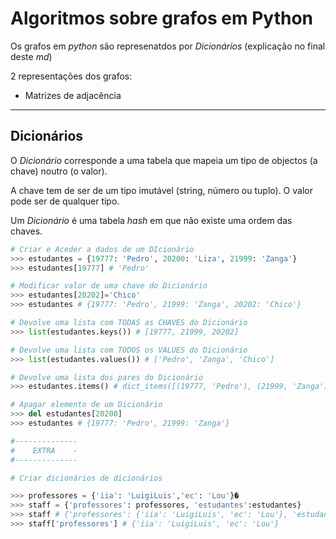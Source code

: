 # Algoritmos sobre grafos em Python

Os grafos em _python_ são represenatdos por _Dicionários_ (explicação no final deste _md_)

2 representações dos grafos:
- Matrizes de adjacência


------------------------------------------------------

## Dicionários

O _Dicionário_ corresponde a uma tabela que mapeia um
tipo de objectos (a chave) noutro (o valor). 

A chave tem de ser de um tipo imutável (string, número ou tuplo). O
valor pode ser de qualquer tipo.

Um _Dicionário_ é uma tabela _hash_ em que não existe uma ordem das chaves.

```python
# Criar e Aceder a dados de um DIcionário
>>> estudantes = {19777: 'Pedro', 20200: 'Liza', 21999: 'Zanga'}
>>> estudantes[19777] # 'Pedro'

# Modificar valor de uma chave do Dicionário
>>> estudantes[20202]='Chico'
>>> estudantes # {19777: 'Pedro', 21999: 'Zanga', 20202: 'Chico'}

# Devolve uma lista com TODAS as CHAVES do Dicionário
>>> list(estudantes.keys()) # [19777, 21999, 20202]

# Devolve uma lista com TODOS os VALUES do Dicionário
>>> list(estudantes.values()) # ['Pedro', 'Zanga', 'Chico']

# Devolve uma lista dos pares do Dicionário
>>> estudantes.items() # dict_items([(19777, 'Pedro'), (21999, 'Zanga'), (20202, 'Chico')])

# Apagar elemento de um Dicionário
>>> del estudantes[20200]
>>> estudantes # {19777: 'Pedro', 21999: 'Zanga'}

#--------------
#    EXTRA    -
#--------------

# Criar dicionários de dicionários

>>> professores = {'iia': 'LuigiLuis','ec': 'Lou'}�
>>> staff = {'professores': professores, 'estudantes':estudantes}
>>> staff # {'professores': {'iia': 'LuigiLuis', 'ec': 'Lou'}, 'estudantes': {19777: 'Pedro', 21999: 'Zanga', 20202: 'Chico'}}
>>> staff['professores'] # {'iia': 'LuigiLuis', 'ec': 'Lou'}

```
